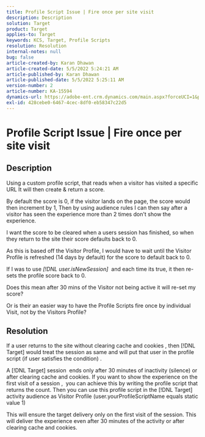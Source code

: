 ```yaml
---
title: Profile Script Issue | Fire once per site visit
description: Description
solution: Target
product: Target
applies-to: Target
keywords: KCS, Target, Profile Scripts
resolution: Resolution
internal-notes: null
bug: false
article-created-by: Karan Dhawan
article-created-date: 5/5/2022 5:24:21 AM
article-published-by: Karan Dhawan
article-published-date: 5/5/2022 5:25:11 AM
version-number: 2
article-number: KA-15594
dynamics-url: https://adobe-ent.crm.dynamics.com/main.aspx?forceUCI=1&pagetype=entityrecord&etn=knowledgearticle&id=aa75b899-33cc-ec11-a7b5-6045bd00db25
exl-id: 428cebe0-6467-4cec-8df0-eb58347c22d5
---
```

# Profile Script Issue | Fire once per site visit

## Description


Using a custom profile script, that reads when a visitor has visited a specific URL It will then create & return a score.

By default the score is 0, if the visitor lands on the page, the score would then increment by 1, Then by using audience rules I can then say after a visitor has seen the experience more than 2 times don't show the experience.



I want the score to be cleared when a users session has finished, so when they return to the site their score defaults back to 0.

As this is based off the Visitor Profile, I would have to wait until the Visitor Profile is refreshed (14 days by default) for the score to default back to 0.

If I was to use *[!DNL user.isNewSession]*  and each time its true, it then re-sets the profile score back to 0.



Does this mean after 30 mins of the Visitor not being active it will re-set my score?

Or is their an easier way to have the Profile Scripts fire once by individual Visit, not by the Visitors Profile?


## Resolution


If a user returns to the site without clearing cache and cookies , then [!DNL Target] would treat the session as same and will put that user in the profile script (if user satisfies the condition) .

A [!DNL Target] session  ends only after 30 minutes of inactivity (silence) or after clearing cache and cookies.
If you want to show the experience on the first visit of a session ,  you can achieve this by writing the profile script that returns the count. Then you can use this profile script in the [!DNL Target] activity audience as Visitor Profile (user.yourProfileScriptName  equals  static value  1)



This will ensure the target delivery only on the first visit of the session. This will deliver the experience even after 30 minutes of the activity or after clearing cache and cookies.
